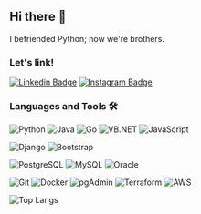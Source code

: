 ## Hi there 👋

I befriended Python; now we're brothers.

### Let's link!
[![Linkedin Badge](https://img.shields.io/badge/-raihanfauzan962-blue?style=flat-square&logo=Linkedin&logoColor=white&link=https://www.linkedin.com/in/raihanfauzan962/)](https://www.linkedin.com/in/raihanfauzan962/)
[![Instagram Badge](https://img.shields.io/badge/-_raihanfauzan-purple?style=flat-square&logo=instagram&logoColor=white&link=https://www.instagram.com/_raihanfauzan/)](https://www.instagram.com/_raihanfauzan/)

### Languages and Tools 🛠️

![Python](https://img.shields.io/badge/-Python-3776AB?style=flat-square&logo=python&logoColor=white)
![Java](https://img.shields.io/badge/-Java-007396?style=flat-square&logo=java&logoColor=white)
![Go](https://img.shields.io/badge/-Go-00ADD8?style=flat-square&logo=go&logoColor=white)
![VB.NET](https://img.shields.io/badge/-VB.NET-5C2D91?style=flat-square&logo=dot-net&logoColor=white)
![JavaScript](https://img.shields.io/badge/-JavaScript-F7DF1E?style=flat-square&logo=javascript&logoColor=black)

![Django](https://img.shields.io/badge/-Django-092E20?style=flat-square&logo=django&logoColor=white)
![Bootstrap](https://img.shields.io/badge/-Bootstrap-563D7C?style=flat-square&logo=bootstrap&logoColor=white)

![PostgreSQL](https://img.shields.io/badge/-PostgreSQL-336791?style=flat-square&logo=postgresql&logoColor=white)
![MySQL](https://img.shields.io/badge/-MySQL-4479A1?style=flat-square&logo=mysql&logoColor=white)
![Oracle](https://img.shields.io/badge/-Oracle-F80000?style=flat-square&logo=oracle&logoColor=white)

![Git](https://img.shields.io/badge/-Git-F05032?style=flat-square&logo=git&logoColor=white)
![Docker](https://img.shields.io/badge/-Docker-2496ED?style=flat-square&logo=docker&logoColor=white)
![pgAdmin](https://img.shields.io/badge/-pgAdmin-316192?style=flat-square&logo=postgresql&logoColor=white)
![Terraform](https://img.shields.io/badge/-Terraform-623CE4?style=flat-square&logo=terraform&logoColor=white)
![AWS](https://img.shields.io/badge/-Amazon%20Web%20Services-232F3E?style=flat-square&logo=amazon-aws&logoColor=white)

![Top Langs](https://github-readme-stats.vercel.app/api/top-langs/?username=raihanfauzan962&layout=compact)
